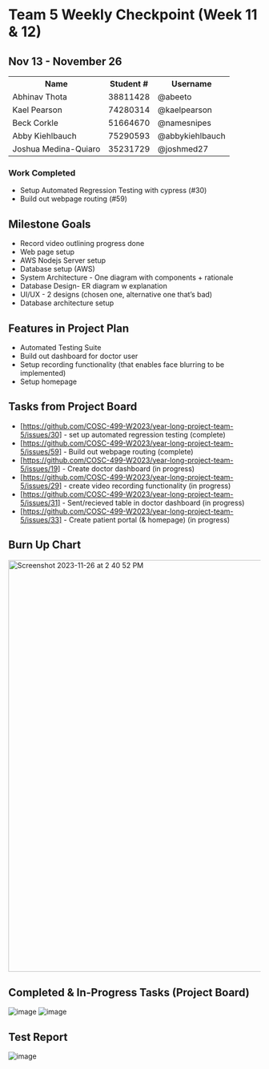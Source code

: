 # Team 5 Weekly Checkpoint (Week 11 & 12)
## Nov 13 - November 26
<table>
  <tr><th>Name</th><th>Student #</th><th>Username</th></tr>
  <tr><td>Abhinav Thota</td><td>38811428</td><td>@abeeto</td></tr>
  <tr><td>Kael Pearson</td><td>74280314</td><td>@kaelpearson</td></tr>
  <tr><td>Beck Corkle</td><td>51664670</td><td>@namesnipes</td></tr>
  <tr><td>Abby Kiehlbauch</td><td>75290593</td><td>@abbykiehlbauch</td></tr>
  <tr><td>Joshua Medina-Quiaro</td><td>35231729</td><td>@joshmed27</td></tr>
</table>

### Work Completed
- Setup Automated Regression Testing with cypress (#30)
- Build out webpage routing (#59)

## Milestone Goals
- Record video outlining progress done
- Web page setup
- AWS Nodejs Server setup
- Database setup  (AWS)
- System Architecture - One diagram with components + rationale
- Database Design- ER diagram w explanation
- UI/UX - 2 designs (chosen one, alternative one that’s bad)
- Database architecture setup 

## Features in Project Plan
- Automated Testing Suite
- Build out dashboard for doctor user
- Setup recording functionality (that enables face blurring to be implemented)
- Setup homepage

## Tasks from Project Board
- [https://github.com/COSC-499-W2023/year-long-project-team-5/issues/30] - set up automated regression testing (complete)
- [https://github.com/COSC-499-W2023/year-long-project-team-5/issues/59] - Build out webpage routing (complete)
- [https://github.com/COSC-499-W2023/year-long-project-team-5/issues/19] - Create doctor dashboard (in progress)
- [https://github.com/COSC-499-W2023/year-long-project-team-5/issues/29] - create video recording functionality (in progress)
- [https://github.com/COSC-499-W2023/year-long-project-team-5/issues/31] - Sent/recieved table in doctor dashboard (in progress)
- [https://github.com/COSC-499-W2023/year-long-project-team-5/issues/33] - Create patient portal (& homepage) (in progress)

## Burn Up Chart
<img width="822" alt="Screenshot 2023-11-26 at 2 40 52 PM" src="https://github.com/COSC-499-W2023/year-long-project-team-5/assets/60419500/8ea00bec-3f17-464d-b64b-0485045c7a4e">


## Completed & In-Progress Tasks (Project Board)
![image](https://github.com/COSC-499-W2023/year-long-project-team-5/assets/79242419/0f1a86e0-a2ea-4949-afd6-81d6d5a6c645)
![image](https://github.com/COSC-499-W2023/year-long-project-team-5/assets/79242419/a43622fb-9507-4e49-aa6d-798ccba46182)

## Test Report
![image](https://github.com/COSC-499-W2023/year-long-project-team-5/assets/79242419/41f04257-6976-4070-a311-b9bfcacc6a08)

